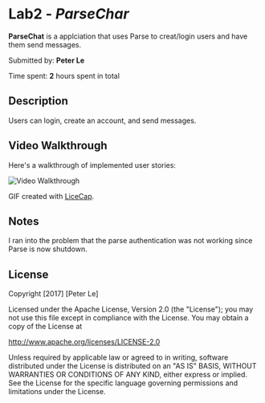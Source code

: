 # Lab2 - *ParseChar*

**ParseChat** is a applciation that uses Parse to creat/login users and have them send messages.

Submitted by: **Peter Le**

Time spent: **2** hours spent in total

## Description
Users can login, create an account, and send messages.


## Video Walkthrough 

Here's a walkthrough of implemented user stories:

<img src='http://i.imgur.com/hvVvAo9.gif' title='Video Walkthrough' width='' alt='Video Walkthrough' />

GIF created with [LiceCap](http://www.cockos.com/licecap/).

## Notes

I ran into the problem that the parse authentication was not working since Parse is now shutdown.

## License

Copyright [2017] [Peter Le]

Licensed under the Apache License, Version 2.0 (the "License");
you may not use this file except in compliance with the License.
You may obtain a copy of the License at

http://www.apache.org/licenses/LICENSE-2.0

Unless required by applicable law or agreed to in writing, software
distributed under the License is distributed on an "AS IS" BASIS,
WITHOUT WARRANTIES OR CONDITIONS OF ANY KIND, either express or implied.
See the License for the specific language governing permissions and
limitations under the License.
